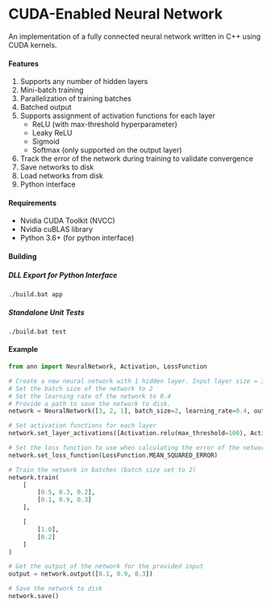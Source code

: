 # CUDA-Enabled Neural Network

An implementation of a fully connected neural network written in C++ using CUDA kernels.

#### Features
1. Supports any number of hidden layers
2. Mini-batch training
3. Parallelization of training batches
4. Batched output
5. Supports assignment of activation functions for each layer
    * ReLU (with max-threshold hyperparameter)
    * Leaky ReLU
    * Sigmoid
    * Softmax (only supported on the output layer)
6. Track the error of the network during training to validate convergence
7. Save networks to disk
8. Load networks from disk
9. Python interface

#### Requirements

* Nvidia CUDA Toolkit (NVCC)
* Nvidia cuBLAS library
* Python 3.6+ (for python interface)

#### Building

##### DLL Export for Python Interface

```
./build.bat app
```

##### Standalone Unit Tests

```
./build.bat test
```

#### Example

```python
from ann import NeuralNetwork, Activation, LossFunction

# Create a new neural network with 1 hidden layer. Input layer size = 3, Hidden layer size = 2, Output layer size = 1
# Set the batch size of the network to 2
# Set the learning rate of the network to 0.4
# Provide a path to save the network to disk.
network = NeuralNetwork([3, 2, 1], batch_size=2, learning_rate=0.4, output_file='file.csv')

# Set activation functions for each layer
network.set_layer_activations([Activation.relu(max_threshold=100), Activation.relu(max_threshold=100), Activation.sigmoid()])

# Set the loss function to use when calculating the error of the network
network.set_loss_function(LossFunction.MEAN_SQUARED_ERROR)

# Train the network in batches (batch size set to 2)
network.train(
    [
        [0.5, 0.3, 0.2],
        [0.1, 0.9, 0.3]
    ],

    [
        [1.0],
        [0.2]
    ]
)

# Get the output of the network for the provided input
output = network.output([0.1, 0.9, 0.3])

# Save the network to disk
network.save()
```